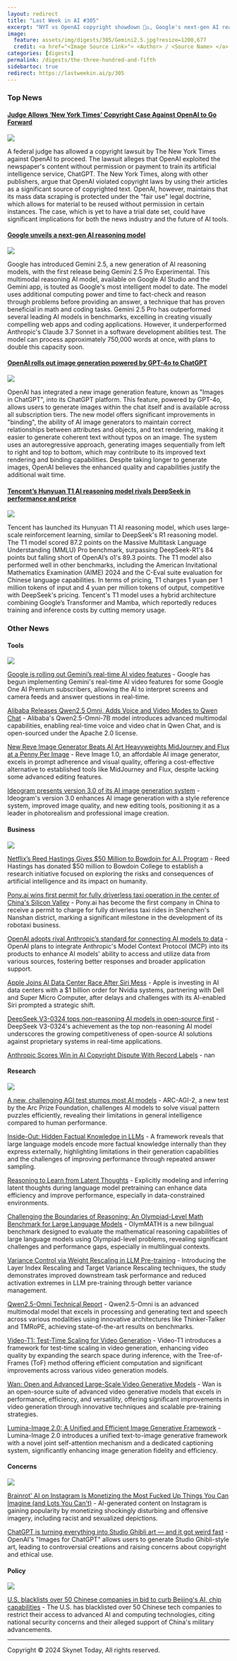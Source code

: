 ```yaml
---
layout: redirect
title: "Last Week in AI #305"
excerpt: "NYT vs OpenAI copyright showdown 📰⚖️, Google's next-gen AI reasoning model 🧠💡, OpenAI's image generation upgrade 🖼️🤖, Tencent's AI model challenges DeepSeek 🏆💰, and more!"
image: 
  feature: assets/img/digests/305/Gemini2.5.jpg?resize=1200,677
  credit: <a href="<Image Source Link>"> <Author> / <Source Name> </a>
categories: [digests]
permalink: /digests/the-three-hundred-and-fifth
sidebartoc: true
redirect: https://lastweekin.ai/p/305
---
```


### Top News

#### [Judge Allows ‘New York Times’ Copyright Case Against OpenAI to Go Forward](https://www.npr.org/2025/03/26/nx-s1-5288157/new-york-times-openai-copyright-case-goes-forward)
![](https://npr.brightspotcdn.com/dims3/default/strip/false/crop/4338x2440+0+226/resize/1400/quality/100/format/jpeg/?url=http%3A%2F%2Fnpr-brightspot.s3.amazonaws.com%2Fd7%2F35%2F8defaafc41c3aff84dcc6e0d8bb0%2Fap23194859562692.jpg)

A federal judge has allowed a copyright lawsuit by The New York Times against OpenAI to proceed. The lawsuit alleges that OpenAI exploited the newspaper's content without permission or payment to train its artificial intelligence service, ChatGPT. The New York Times, along with other publishers, argue that OpenAI violated copyright laws by using their articles as a significant source of copyrighted text. OpenAI, however, maintains that its mass data scraping is protected under the "fair use" legal doctrine, which allows for material to be reused without permission in certain instances. The case, which is yet to have a trial date set, could have significant implications for both the news industry and the future of AI tools.


#### [Google unveils a next-gen AI reasoning model](https://techcrunch.com/2025/03/25/google-unveils-a-next-gen-ai-reasoning-model/)
![](https://techcrunch.com/wp-content/uploads/2025/03/Gemini2.5.jpg?resize=1200,677)

Google has introduced Gemini 2.5, a new generation of AI reasoning models, with the first release being Gemini 2.5 Pro Experimental. This multimodal reasoning AI model, available on Google AI Studio and the Gemini app, is touted as Google's most intelligent model to date. The model uses additional computing power and time to fact-check and reason through problems before providing an answer, a technique that has proven beneficial in math and coding tasks. Gemini 2.5 Pro has outperformed several leading AI models in benchmarks, excelling in creating visually compelling web apps and coding applications. However, it underperformed Anthropic's Claude 3.7 Sonnet in a software development abilities test. The model can process approximately 750,000 words at once, with plans to double this capacity soon.


#### [OpenAI rolls out image generation powered by GPT-4o to ChatGPT](https://www.theverge.com/openai/635118/chatgpt-sora-ai-image-generation-chatgpt)
![](https://platform.theverge.com/wp-content/uploads/sites/2/2025/03/Newton-3.png?quality=90&strip=all&crop=0,10.694600113617,100,78.610799772766)

OpenAI has integrated a new image generation feature, known as "Images in ChatGPT", into its ChatGPT platform. This feature, powered by GPT-4o, allows users to generate images within the chat itself and is available across all subscription tiers. The new model offers significant improvements in "binding", the ability of AI image generators to maintain correct relationships between attributes and objects, and text rendering, making it easier to generate coherent text without typos on an image. The system uses an autoregressive approach, generating images sequentially from left to right and top to bottom, which may contribute to its improved text rendering and binding capabilities. Despite taking longer to generate images, OpenAI believes the enhanced quality and capabilities justify the additional wait time.

#### [Tencent’s Hunyuan T1 AI reasoning model rivals DeepSeek in performance and price](https://www.scmp.com/tech/big-tech/article/3303456/tencents-hunyuan-t1-ai-reasoning-model-rivals-deepseek-performance-and-price)
![](https://cdn.i-scmp.com/sites/default/files/styles/og_image_scmp_generic/public/d8/images/canvas/2025/03/22/a47c77a1-9a6a-414b-b784-2acded6130af_3ddf33e4.jpg?itok=ItlOxwoq&v=1742627608)

Tencent has launched its Hunyuan T1 AI reasoning model, which uses large-scale reinforcement learning, similar to DeepSeek's R1 reasoning model. The T1 model scored 87.2 points on the Massive Multitask Language Understanding (MMLU) Pro benchmark, surpassing DeepSeek-R1's 84 points but falling short of OpenAI’s o1's 89.3 points. The T1 model also performed well in other benchmarks, including the American Invitational Mathematics Examination (AIME) 2024 and the C-Eval suite evaluation for Chinese language capabilities. In terms of pricing, T1 charges 1 yuan per 1 million tokens of input and 4 yuan per million tokens of output, competitive with DeepSeek's pricing. Tencent's T1 model uses a hybrid architecture combining Google’s Transformer and Mamba, which reportedly reduces training and inference costs by cutting memory usage.




### Other News
#### Tools
![](https://platform.theverge.com/wp-content/uploads/sites/2/2025/02/STK255_Google_Gemini_D.jpg?quality=90&strip=all&crop=0%2C10.732984293194%2C100%2C78.534031413613&w=1200)

[Google is rolling out Gemini’s real-time AI video features](https://www.theverge.com/news/634480/google-gemini-live-video-screen-sharing-astra-features-rolling-out) - Google has begun implementing Gemini's real-time AI video features for some Google One AI Premium subscribers, allowing the AI to interpret screens and camera feeds and answer questions in real-time.

[Alibaba Releases Qwen2.5 Omni, Adds Voice and Video Modes to Qwen Chat](https://analyticsindiamag.com/ai-news-updates/alibaba-releases-qwen2-5-omni-adds-voice-and-video-modes-to-qwen-chat/) - Alibaba's Qwen2.5-Omni-7B model introduces advanced multimodal capabilities, enabling real-time voice and video chat in Qwen Chat, and is open-sourced under the Apache 2.0 license.

[New Reve Image Generator Beats AI Art Heavyweights MidJourney and Flux at a Penny Per Image](https://decrypt.co/311375/new-reve-image-generator-beats-ai-art-heavyweights-midjourney-and-flux-at-a-penny-per-image) - Reve Image 1.0, an affordable AI image generator, excels in prompt adherence and visual quality, offering a cost-effective alternative to established tools like MidJourney and Flux, despite lacking some advanced editing features.

[Ideogram presents version 3.0 of its AI image generation system](https://the-decoder.com/ideogram-presents-version-3-0-of-its-ai-image-generation-system/) - Ideogram's version 3.0 enhances AI image generation with a style reference system, improved image quality, and new editing tools, positioning it as a leader in photorealism and professional image creation.

#### Business
![](https://static01.nyt.com/images/2025/03/24/multimedia/24biz-hastings-AI-hzlt/24biz-hastings-AI-hzlt-facebookJumbo.jpg)

[Netflix’s Reed Hastings Gives $50 Million to Bowdoin for A.I. Program](https://www.nytimes.com/2025/03/24/technology/reed-hastings-bowdoin-ai.html) - Reed Hastings has donated $50 million to Bowdoin College to establish a research initiative focused on exploring the risks and consequences of artificial intelligence and its impact on humanity.

[Pony.ai wins first permit for fully driverless taxi operation in the center of China's Silicon Valley](https://www.cnbc.com/2025/03/28/ponyai-wins-permit-for-fully-driverless-taxi-in-shenzhen-business-district.html) - Pony.ai has become the first company in China to receive a permit to charge for fully driverless taxi rides in Shenzhen's Nanshan district, marking a significant milestone in the development of its robotaxi business.

[OpenAI adopts rival Anthropic’s standard for connecting AI models to data](https://techcrunch.com/2025/03/26/openai-adopts-rival-anthropics-standard-for-connecting-ai-models-to-data/) - OpenAI plans to integrate Anthropic's Model Context Protocol (MCP) into its products to enhance AI models' ability to access and utilize data from various sources, fostering better responses and broader application support.

[Apple Joins AI Data Center Race After Siri Mess](https://www.investors.com/news/technology/apple-stock-apple-joins-ai-data-center-race/) - Apple is investing in AI data centers with a $1 billion order for Nvidia systems, partnering with Dell and Super Micro Computer, after delays and challenges with its AI-enabled Siri prompted a strategic shift.

[DeepSeek V3-0324 tops non-reasoning AI models in open-source first](https://www.artificialintelligence-news.com/news/deepseek-v3-0324-tops-non-reasoning-ai-models-open-source-first/) - DeepSeek V3-0324's achievement as the top non-reasoning AI model underscores the growing competitiveness of open-source AI solutions against proprietary systems in real-time applications.

[Anthropic Scores Win in AI Copyright Dispute With Record Labels](https://www.wsj.com/tech/ai/anthropic-scores-win-in-ai-copyright-dispute-with-record-labels-3f84be1c) - nan

#### Research
![](https://techcrunch.com/wp-content/uploads/2024/03/GettyImages-1708266672.jpg?resize=1200,1029)

[A new, challenging AGI test stumps most AI models](https://techcrunch.com/2025/03/24/a-new-challenging-agi-test-stumps-most-ai-models/) - ARC-AGI-2, a new test by the Arc Prize Foundation, challenges AI models to solve visual pattern puzzles efficiently, revealing their limitations in general intelligence compared to human performance.

[Inside-Out: Hidden Factual Knowledge in LLMs](https://arxiv.org/abs/2503.15299v1) - A framework reveals that large language models encode more factual knowledge internally than they express externally, highlighting limitations in their generation capabilities and the challenges of improving performance through repeated answer sampling.

[Reasoning to Learn from Latent Thoughts](https://arxiv.org/abs/2503.18866v1) - Explicitly modeling and inferring latent thoughts during language model pretraining can enhance data efficiency and improve performance, especially in data-constrained environments.

[Challenging the Boundaries of Reasoning: An Olympiad-Level Math Benchmark for Large Language Models](https://arxiv.org/abs/2503.21380v1) - OlymMATH is a new bilingual benchmark designed to evaluate the mathematical reasoning capabilities of large language models using Olympiad-level problems, revealing significant challenges and performance gaps, especially in multilingual contexts.

[Variance Control via Weight Rescaling in LLM Pre-training](https://arxiv.org/abs/2503.17500v1) - Introducing the Layer Index Rescaling and Target Variance Rescaling techniques, the study demonstrates improved downstream task performance and reduced activation extremes in LLM pre-training through better variance management.

[Qwen2.5-Omni Technical Report](https://arxiv.org/abs/2503.20215v1) - Qwen2.5-Omni is an advanced multimodal model that excels in processing and generating text and speech across various modalities using innovative architectures like Thinker-Talker and TMRoPE, achieving state-of-the-art results on benchmarks.

[Video-T1: Test-Time Scaling for Video Generation](https://arxiv.org/abs/2503.18942v1) - Video-T1 introduces a framework for test-time scaling in video generation, enhancing video quality by expanding the search space during inference, with the Tree-of-Frames (ToF) method offering efficient computation and significant improvements across various video generation models.

[Wan: Open and Advanced Large-Scale Video Generative Models](https://arxiv.org/abs/2503.20314v1) - Wan is an open-source suite of advanced video generative models that excels in performance, efficiency, and versatility, offering significant improvements in video generation through innovative techniques and scalable pre-training strategies.

[Lumina-Image 2.0: A Unified and Efficient Image Generative Framework](https://arxiv.org/abs/2503.21758v1) - Lumina-Image 2.0 introduces a unified text-to-image generative framework with a novel joint self-attention mechanism and a dedicated captioning system, significantly enhancing image generation fidelity and efficiency.

#### Concerns
![](https://www.404media.co/content/images/size/w1200/2025/03/CleanShot-2025-03-25-at-09.26.57@2x.png)

[Brainrot' AI on Instagram Is Monetizing the Most Fucked Up Things You Can Imagine (and Lots You Can't)](https://www.404media.co/brainrot-ai-on-instagram-is-monetizing-the-most-fucked-up-things-you-can-imagine-and-lots-you-cant/) - AI-generated content on Instagram is gaining popularity by monetizing shockingly disturbing and offensive imagery, including racist and sexualized depictions.

[ChatGPT is turning everything into Studio Ghibli art — and it got weird fast](https://www.theverge.com/openai/636529/images-chatgpt-openai-studio-ghibli-copyright) - OpenAI's "Images for ChatGPT" allows users to generate Studio Ghibli-style art, leading to controversial creations and raising concerns about copyright and ethical use.

#### Policy
![](https://image.cnbcfm.com/api/v1/image/108061580-1731428629369-gettyimages-1480925118-usflagchips3.jpeg?v=1742956529&w=1920&h=1080)

[U.S. blacklists over 50 Chinese companies in bid to curb Beijing's AI, chip capabilities](https://www.cnbc.com/2025/03/26/us-blacklists-50-chinese-companies-in-bid-to-curb-beijings-ai-chip-capabilities.html) - The U.S. has blacklisted over 50 Chinese tech companies to restrict their access to advanced AI and computing technologies, citing national security concerns and their alleged support of China's military advancements.

<hr>

Copyright © 2024 Skynet Today, All rights reserved.
